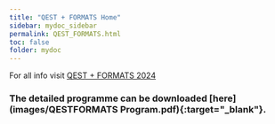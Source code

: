 ```yaml
---
title: "QEST + FORMATS Home"
sidebar: mydoc_sidebar
permalink: QEST_FORMATS.html
toc: false 
folder: mydoc
---
```

For all info visit <a href="https://www.qest-formats.org/" target="_blank"> QEST + FORMATS 2024</a> 
### The detailed programme can be downloaded [here](images/QESTFORMATS Program.pdf){:target="_blank"}.